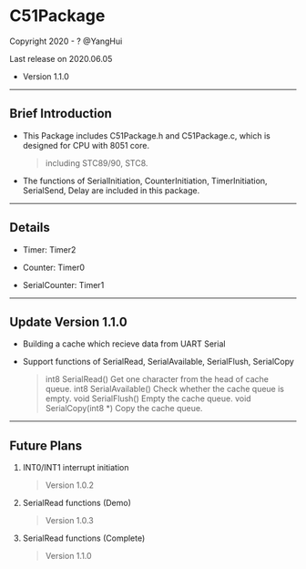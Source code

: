 # C51Package

Copyright 2020 - ? @YangHui

Last release on 2020.06.05

* Version 1.1.0

*************************************

## Brief Introduction

* This Package includes C51Package.h and C51Package.c, which is designed for CPU with 8051 core.
    >including STC89/90, STC8.

* The functions of SerialInitiation, CounterInitiation, TimerInitiation, SerialSend, Delay are included in this package.

*************************************

## Details

* Timer: Timer2

* Counter: Timer0

* SerialCounter: Timer1

*************************************

## Update Version 1.1.0

* Building a cache which recieve data from UART Serial

* Support functions of SerialRead, SerialAvailable, SerialFlush, SerialCopy
    > int8 SerialRead()         Get one character from the head of cache queue.
    > int8 SerialAvailable()    Check whether the cache queue is empty.
    > void SerialFlush()        Empty the cache queue.
    > void SerialCopy(int8 *)   Copy the cache queue.

*************************************

## Future Plans

1. INT0/INT1 interrupt initiation
    > Version 1.0.2

2. SerialRead functions (Demo)
    > Version 1.0.3

3. SerialRead functions (Complete)
    > Version 1.1.0

